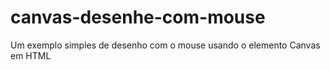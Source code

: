 # canvas-desenhe-com-mouse
Um exemplo simples de desenho com o mouse usando o elemento Canvas em HTML
<meta charset="UTF-8">

<canvas width="600" height="400"></canvas>

<script>
    // Função para desenhar um quadrado na posição (x, y) com determinado tamanho e cor
    function desenhaQuadrado(x, y, tamanho, cor) {
        pincel.fillStyle = cor;
        pincel.fillRect(x, y, tamanho, tamanho)
        pincel.fill();
    }

    // Função para desenhar um círculo na posição (x, y) com determinado raio e cor
    function desenhaCirculo(x, y, raio, cor) {
        pincel.fillStyle = cor; // o padrão é azul (blue)
        pincel.beginPath();
        pincel.arc(x, y, raio, 0, 2 * 3.14);
        pincel.fill();
    }

    // Função para desenhar a paleta de cores (quadrados vermelho, verde e azul)
    function desenhaPaletaDeCores() {
        desenhaQuadrado(xVermelho, yQuadrados, tamanhoQuadrados, 'red');
        desenhaQuadrado(xVerde, yQuadrados, tamanhoQuadrados, 'green');
        desenhaQuadrado(xAzul, yQuadrados, tamanhoQuadrados, 'blue');
    }

    // Função para lidar com o movimento do mouse
    function lidaComMovimentoDoMouse(evento) {
        var x = evento.pageX - tela.offsetLeft;
        var y = evento.pageY - tela.offsetTop;

        // Verifica se o desenho está habilitado (variável desenha é verdadeira) e se é possível desenhar na área específica
        if (desenha && podeDesenharNaArea(x, y)) {
            desenhaCirculo(x, y, 5, corAtual); // Desenha um círculo na posição atual com raio 5 e cor corAtual
        }
    }

    // Função para habilitar o desenho
    function habilitaDesenhar() {
        desenha = true;
    }

    // Função para desabilitar o desenho
    function desabilitaDesenhar() {
        desenha = false;
    }

    // Função para verificar se é possível desenhar na área específica
    function podeDesenharNaArea(x, y) {
        if (x >= 0 && x < 3 * tamanhoQuadrados && y >= 0 && y < tamanhoQuadrados) {
            return false;
        } else {
            return true;
        }
    }

    // Função para selecionar a cor com base na posição do clique do mouse
    function selecionaCor(evento) {
        var x = evento.pageX - tela.offsetLeft;
        var y = evento.pageY - tela.offsetTop;

        // Cada condição altera a variável corAtual com base na posição do clique
        // A posição y é a mesma em todos os casos
        if (y > yQuadrados && y < yQuadrados + tamanhoQuadrados) {
            if (x > xVermelho && x < xVermelho + tamanhoQuadrados) {
                corAtual = 'red'; // Define a cor atual como vermelho
            }

